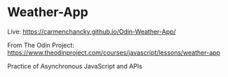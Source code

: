 # Weather-App

Live: https://carmenchancky.github.io/Odin-Weather-App/

From The Odin Project: https://www.theodinproject.com/courses/javascript/lessons/weather-app

Practice of Asynchronous JavaScript and APIs

